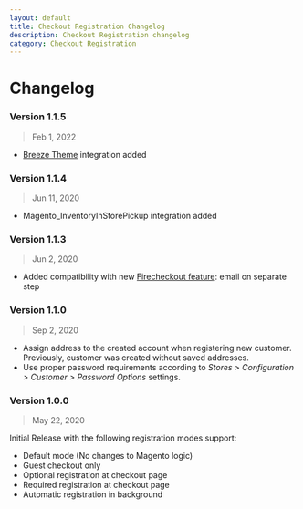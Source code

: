 ```yaml
---
layout: default
title: Checkout Registration Changelog
description: Checkout Registration changelog
category: Checkout Registration
---
```


# Changelog

### Version 1.1.5

> Feb 1, 2022

 -  [Breeze Theme](https://breezefront.com) integration added

### Version 1.1.4

> Jun 11, 2020

 -  Magento_InventoryInStorePickup integration added

### Version 1.1.3

> Jun 2, 2020

 -  Added compatibility with new [Firecheckout feature](/m2/extensions/firecheckout/):
    email on separate step

### Version 1.1.0

> Sep 2, 2020

 -  Assign address to the created account when registering new customer.
    Previously, customer was created without saved addresses.
 -  Use proper password requirements according to
    _Stores > Configuration > Customer > Password Options_ settings.

### Version 1.0.0

> May 22, 2020

Initial Release with the following registration modes support:

 -  Default mode (No changes to Magento logic)
 -  Guest checkout only
 -  Optional registration at checkout page
 -  Required registration at checkout page
 -  Automatic registration in background
